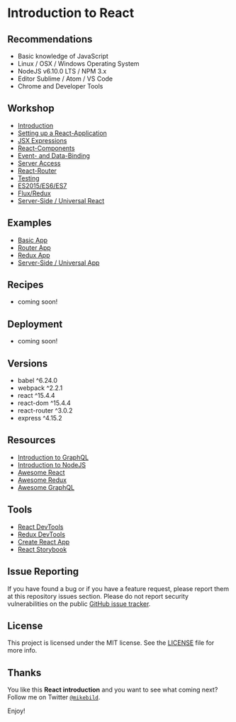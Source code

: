 # Introduction to React

## Recommendations

* Basic knowledge of JavaScript
* Linux / OSX / Windows Operating System
* NodeJS v6.10.0 LTS / NPM 3.x
* Editor Sublime / Atom / VS Code
* Chrome and Developer Tools

## Workshop

* [Introduction](1-introduction.md)
* [Setting up a React-Application](2-setup.md)
* [JSX Expressions](3-jsx.md)
* [React-Components](4-react-components.md)
* [Event- and Data-Binding](5-event-bindings.md)
* [Server Access](6-server-access.md)
* [React-Router](7-router.md)
* [Testing](8-testing.md)
* [ES2015/ES6/ES7](9-ecma.md)
* [Flux/Redux](10-redux.md)
* [Server-Side / Universal React](11-ssr.md)

## Examples

* [Basic App](examples/basic-app/README.md)
* [Router App](examples/router-app/README.md)
* [Redux App](examples/redux-app/README.md)
* [Server-Side / Universal App](examples/ssr-app/README.md)

## Recipes

* coming soon!

## Deployment

* coming soon!

## Versions

* babel ^6.24.0
* webpack ^2.2.1
* react ^15.4.4
* react-dom ^15.4.4
* react-router ^3.0.2
* express ^4.15.2

## Resources

* [Introduction to GraphQL](https://github.com/MikeBild/introduction-graphql)
* [Introduction to NodeJS](https://github.com/MikeBild/introduction-nodejs)
* [Awesome React](https://github.com/enaqx/awesome-react)
* [Awesome Redux](https://github.com/xgrommx/awesome-redux)
* [Awesome GraphQL](https://github.com/chentsulin/awesome-graphql)

## Tools

* [React DevTools](https://chrome.google.com/webstore/detail/react-developer-tools/fmkadmapgofadopljbjfkapdkoienihi)
* [Redux DevTools](https://chrome.google.com/webstore/detail/redux-devtools/lmhkpmbekcpmknklioeibfkpmmfibljd)
* [Create React App](https://github.com/facebookincubator/create-react-app)
* [React Storybook](https://getstorybook.io/)

## Issue Reporting

If you have found a bug or if you have a feature request, please report them at this repository issues section. Please do not report security vulnerabilities on the public [GitHub issue tracker](https://github.com/MikeBild/introduction-react/issues).

## License

This project is licensed under the MIT license. See the [LICENSE](LICENSE) file for more info.

## Thanks

You like this __React introduction__ and you want to see what coming next? Follow me on Twitter [`@mikebild`](https://twitter.com/mikebild).

Enjoy!